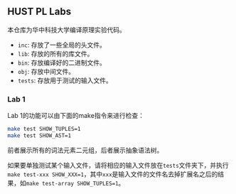 
## HUST PL Labs

本仓库为华中科技大学编译原理实验代码。

- `inc`: 存放了一些全局的头文件。
- `lib`: 存放的所有的库文件。
- `bin`: 存放编译好的二进制文件。
- `obj`: 存放中间文件。
- `tests`: 存放用于测试的输入文件。

### Lab 1

Lab 1的功能可以由下面的make指令来进行检查：

```bash
make test SHOW_TUPLES=1
make test SHOW_AST=1
```

前者展示所有的词法元素二元组，后者展示抽象语法树。

如果要单独测试某个输入文件，请将相应的输入文件放在`tests`文件夹下，并执行`make test-xxx SHOW_XXX=1`，其中`xxx`是输入文件的文件名去掉扩展名之后的结果，如`make test-array SHOW_TUPLES=1`。